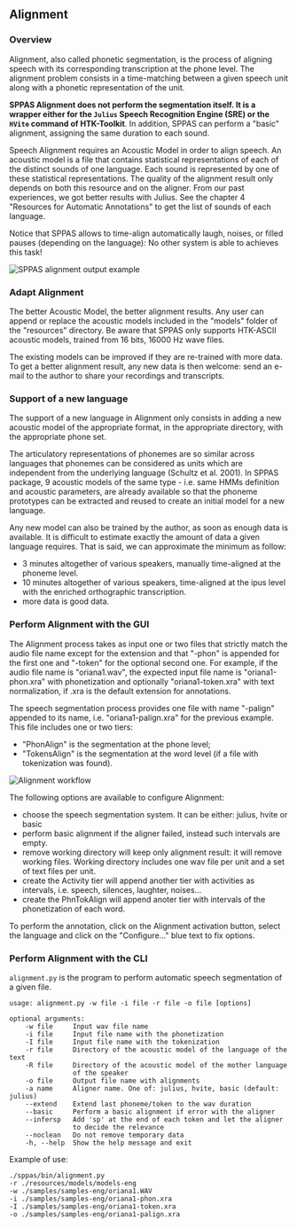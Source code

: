 ## Alignment

### Overview

Alignment, also called phonetic segmentation, is the process of aligning
speech with its corresponding transcription at the phone level.
The alignment problem consists in a time-matching between a given speech
unit along with a phonetic representation of the unit.

**SPPAS Alignment does not perform the segmentation itself. It is a wrapper
either for the `Julius` Speech Recognition Engine (SRE) or the `HVite` command
of HTK-Toolkit**. In addition, SPPAS can perform a "basic" alignment, 
assigning the same duration to each sound.

Speech Alignment requires an Acoustic Model in order to align speech.
An acoustic model is a file that contains statistical representations of each
of the distinct sounds of one language. Each sound is represented by one
of these statistical representations.
The quality of the alignment result only depends on both this resource and 
on the aligner. From our past experiences, we got better results with Julius.
See the chapter 4 "Resources for Automatic Annotations" to get the list of 
sounds of each language.

Notice that SPPAS allows to time-align automatically laugh, noises, or 
filled pauses (depending on the language): No other system is able to 
achieves this task!

![SPPAS alignment output example](./etc/screenshots/alignment.png)


### Adapt Alignment

The better Acoustic Model, the better alignment results. 
Any user can append or replace the acoustic models included in the "models" 
folder of the "resources" directory. Be aware that SPPAS only supports 
HTK-ASCII acoustic models, trained from 16 bits, 16000 Hz wave files.

The existing models can be improved if they are re-trained with more data.
To get a better alignment result, any new data is then welcome: send an 
e-mail to the author to share your recordings and transcripts.


### Support of a new language

The support of a new language in Alignment only consists in adding
a new acoustic model of the appropriate format, in the appropriate
directory, with the appropriate phone set.

The articulatory representations of phonemes are so similar across
languages that phonemes can be considered as units which are independent 
from the underlying language (Schultz et al. 2001). In SPPAS package, 
9 acoustic models of the same type - i.e. same HMMs definition and 
acoustic parameters, are already available so that the phoneme prototypes 
can be extracted and reused to create an initial model for a new language.

Any new model can also be trained by the author, as soon as enough data
is available. It is difficult to estimate exactly the amount
of data a given language requires. 
That is said, we can approximate the minimum as follow:

- 3 minutes altogether of various speakers, manually time-aligned at the phoneme level.
- 10 minutes altogether of various speakers, time-aligned at the ipus level with the enriched orthographic transcription.
- more data is good data.


### Perform Alignment with the GUI

The Alignment process takes as input one or two files that strictly match the
audio file name except for the extension and that "-phon" is appended for the
first one and "-token" for the optional second one. For example,
if the audio file name is "oriana1.wav", the expected input file name is
"oriana1-phon.xra" with phonetization and optionally  "oriana1-token.xra"
with text normalization, if .xra is the default extension for annotations.

The speech segmentation process provides one file with name "-palign" appended
to its name, i.e. "oriana1-palign.xra" for the previous example.
This file includes one or two tiers:

* "PhonAlign" is the segmentation at the phone level;
* "TokensAlign" is the segmentation at the word level (if a file with tokenization was found).

![Alignment workflow](./etc/figures/alignworkflow.png)

The following options are available to configure Alignment:

* choose the speech segmentation system. It can be either: julius, hvite or basic
* perform basic alignment if the aligner failed, instead such intervals are empty.
* remove working directory will keep only alignment result: it will remove working files. Working directory includes one wav file per unit and a set of text files per unit.
* create the Activity tier will append another tier with activities as intervals, i.e. speech, silences, laughter, noises...
* create the PhnTokAlign will append anoter tier with intervals of the phonetization of each word.

To perform the annotation, click on the Alignment activation button, select
the language and click on the "Configure..." blue text to fix options.


### Perform Alignment with the CLI

`alignment.py` is the program to perform automatic speech segmentation of a
given file.

~~~~~~~~~~~~~~~~~~~~~~~~~~~~~~~~~~~~~~~~~~~~~~
usage: alignment.py -w file -i file -r file -o file [options]

optional arguments:
    -w file     Input wav file name
    -i file     Input file name with the phonetization
    -I file     Input file name with the tokenization
    -r file     Directory of the acoustic model of the language of the text
    -R file     Directory of the acoustic model of the mother language
                of the speaker
    -o file     Output file name with alignments
    -a name     Aligner name. One of: julius, hvite, basic (default: julius)
    --extend    Extend last phoneme/token to the wav duration
    --basic     Perform a basic alignment if error with the aligner
    --infersp   Add 'sp' at the end of each token and let the aligner
                to decide the relevance
    --noclean   Do not remove temporary data
    -h, --help  Show the help message and exit
~~~~~~~~~~~~~~~~~~~~~~~~~~~~~~~~~~~~~~~~~~~~~~

Example of use:

~~~~~~~~~~~~~~~~~~~~~~~~~~~~~~~~~~~~~~~~~~~~~~
./sppas/bin/alignment.py
-r ./resources/models/models-eng
-w ./samples/samples-eng/oriana1.WAV
-i ./samples/samples-eng/oriana1-phon.xra
-I ./samples/samples-eng/oriana1-token.xra
-o ./samples/samples-eng/oriana1-palign.xra
~~~~~~~~~~~~~~~~~~~~~~~~~~~~~~~~~~~~~~~~~~~~~~
